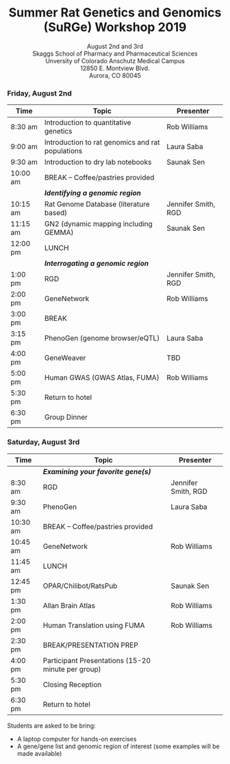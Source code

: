 <h1 style="text-align: center; font-size:2em">Summer Rat Genetics and Genomics (SuRGe) Workshop 2019</h1>  
<p style="text-align: center; font-size:1em">August 2nd and 3rd<br>Skaggs School of Pharmacy and Pharmaceutical Sciences<br>Unversity of Colorado Anschutz Medical Campus<br>12850 E. Montview Blvd.<br>Aurora, CO 80045</p>  

### Friday, August 2nd 
Time | Topic | Presenter
-----|-------|----------
8:30 am | Introduction to quantitative genetics | Rob Williams
9:00 am | Introduction to rat genomics and rat populations | Laura Saba
9:30 am | Introduction to dry lab notebooks | Saunak Sen
10:00 am | BREAK – Coffee/pastries provided
	| ***Identifying a genomic region*** |
10:15 am | Rat Genome Database (literature based)	 | Jennifer Smith, RGD
11:15 am | GN2 (dynamic mapping including GEMMA) | Saunak Sen
12:00 pm | LUNCH	
	| ***Interrogating a genomic region*** |
1:00 pm | RGD | 	Jennifer Smith, RGD
2:00 pm | GeneNetwork | Rob Williams
3:00 pm | BREAK	
3:15 pm | PhenoGen (genome browser/eQTL) | Laura Saba
4:00 pm | GeneWeaver | TBD
5:00 pm | Human GWAS (GWAS Atlas, FUMA) | Rob Williams
5:30 pm  | Return to hotel	
6:30 pm | Group Dinner	

### Saturday, August 3rd 
Time | Topic | Presenter
-----|-------|----------
	| ***Examining your favorite gene(s)*** |
8:30 am | RGD | 	Jennifer Smith, RGD
9:30 am | PhenoGen | Laura Saba
10:30 am | BREAK – Coffee/pastries provided	|
10:45 am | GeneNetwork | Rob Williams
11:45 am | LUNCH	|
12:45 pm | OPAR/Chilibot/RatsPub | Saunak Sen
1:30 pm | Allan Brain Atlas | Rob Williams
2:00 pm | Human Translation using FUMA | Rob Williams
2:30 pm | BREAK/PRESENTATION PREP	|
4:00 pm | Participant Presentations (15-20 minute per group) |
5:30 pm | Closing Reception	|
6:30 pm | Return to hotel	|

Students are asked to be bring:

* A laptop computer for hands-on exercises
* A gene/gene list and genomic region of interest (some examples will be made available)


